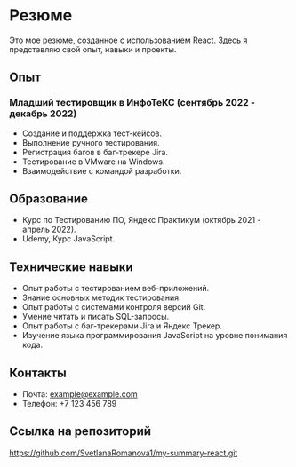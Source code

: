 # Резюме

Это мое резюме, созданное с использованием React. Здесь я представляю свой опыт, навыки и проекты.

## Опыт

### Младший тестировщик в ИнфоТеКС (сентябрь 2022 - декабрь 2022)

- Создание и поддержка тест-кейсов.
- Выполнение ручного тестирования.
- Регистрация багов в баг-трекере Jira.
- Тестирование в VMware на Windows.
- Взаимодействие с командой разработки.

## Образование

- Курс по Тестированию ПО, Яндекс Практикум (октябрь 2021 - апрель 2022).
- Udemy, Курс JavaScript.

## Технические навыки

- Опыт работы с тестированием веб-приложений.
- Знание основных методик тестирования.
- Опыт работы с системами контроля версий Git.
- Умение читать и писать SQL-запросы.
- Опыт работы с баг-трекерами Jira и Яндекс Трекер.
- Изучение языка программирования JavaScript на уровне понимания кода.


## Контакты

- Почта: example@example.com
- Телефон: +7 123 456 789


## Ссылка на репозиторий
https://github.com/SvetlanaRomanova1/my-summary-react.git
